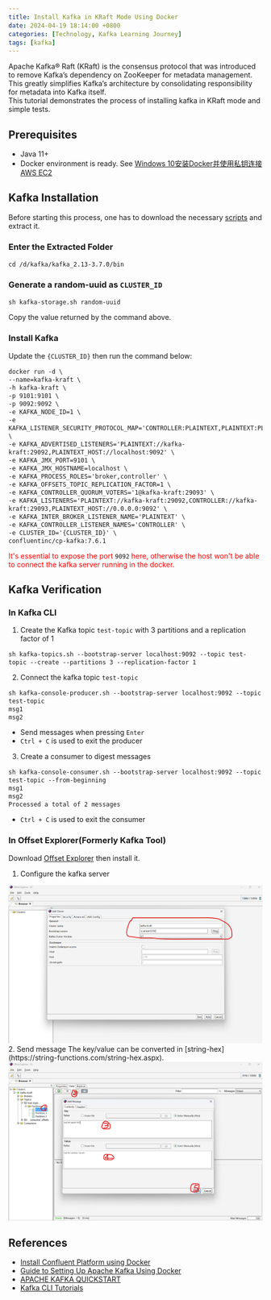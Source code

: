 ```yaml
---
title: Install Kafka in KRaft Mode Using Docker  
date: 2024-04-19 18:14:00 +0800  
categories: [Technology, Kafka Learning Journey]  
tags: [kafka]  
---
```

Apache Kafka® Raft (KRaft) is the consensus protocol that was introduced to remove Kafka’s dependency on ZooKeeper for metadata management. This greatly simplifies Kafka’s architecture by consolidating responsibility for metadata into Kafka itself.   
This tutorial demonstrates the process of installing kafka in KRaft mode and simple tests.
## Prerequisites
- Java 11+
- Docker environment is ready. See [Windows 10安装Docker并使用私钥连接AWS EC2](/posts/Windows-10安装Docker并使用私钥连接AWS-EC2/)

## Kafka Installation
Before starting this process, one has to download the necessary [scripts](https://www.apache.org/dyn/closer.cgi?path=/kafka/3.7.0/kafka_2.13-3.7.0.tgz) and extract it.
### Enter the Extracted Folder
```shell
cd /d/kafka/kafka_2.13-3.7.0/bin
```
### Generate a random-uuid as `CLUSTER_ID`
```shell
sh kafka-storage.sh random-uuid
```
Copy the value returned by the command above.
### Install Kafka
Update the `{CLUSTER_ID}` then run the command below:
```shell
docker run -d \
--name=kafka-kraft \
-h kafka-kraft \
-p 9101:9101 \
-p 9092:9092 \
-e KAFKA_NODE_ID=1 \
-e KAFKA_LISTENER_SECURITY_PROTOCOL_MAP='CONTROLLER:PLAINTEXT,PLAINTEXT:PLAINTEXT,PLAINTEXT_HOST:PLAINTEXT' \
-e KAFKA_ADVERTISED_LISTENERS='PLAINTEXT://kafka-kraft:29092,PLAINTEXT_HOST://localhost:9092' \
-e KAFKA_JMX_PORT=9101 \
-e KAFKA_JMX_HOSTNAME=localhost \
-e KAFKA_PROCESS_ROLES='broker,controller' \
-e KAFKA_OFFSETS_TOPIC_REPLICATION_FACTOR=1 \
-e KAFKA_CONTROLLER_QUORUM_VOTERS='1@kafka-kraft:29093' \
-e KAFKA_LISTENERS='PLAINTEXT://kafka-kraft:29092,CONTROLLER://kafka-kraft:29093,PLAINTEXT_HOST://0.0.0.0:9092' \
-e KAFKA_INTER_BROKER_LISTENER_NAME='PLAINTEXT' \
-e KAFKA_CONTROLLER_LISTENER_NAMES='CONTROLLER' \
-e CLUSTER_ID='{CLUSTER_ID}' \
confluentinc/cp-kafka:7.6.1
```
<span style="color: rgba(255, 0, 0, 1)">It's essential to expose the port</span> `9092` <span style="color: rgba(255, 0, 0, 1)">here, otherwise the host won't be able to connect the kafka server running in the docker.</span>

## Kafka Verification
### In Kafka CLI
1. Create the Kafka topic `test-topic` with 3 partitions and a replication factor of 1
```shell
sh kafka-topics.sh --bootstrap-server localhost:9092 --topic test-topic --create --partitions 3 --replication-factor 1
```
2. Connect the kafka topic `test-topic`
```
sh kafka-console-producer.sh --bootstrap-server localhost:9092 --topic test-topic
msg1
msg2
```
- Send messages when pressing `Enter`
- `Ctrl + C` is used to exit the producer

3. Create a consumer to digest messages
```
sh kafka-console-consumer.sh --bootstrap-server localhost:9092 --topic test-topic --from-beginning
msg1
msg2
Processed a total of 2 messages
```
- `Ctrl + C` is used to exit the consumer

### In Offset Explorer(Formerly Kafka Tool)
Download [Offset Explorer](https://kafkatool.com/download.html) then install it.
1. Configure the kafka server  
<img src="/assets/img/202404/Offset-Explorer-Add-Cluster.png" width = "800" />
2. Send message  
The key/value can be converted in [string-hex](https://string-functions.com/string-hex.aspx).  
<img src="/assets/img/202404/Offset-Explorer-Send-Message.png" width = "800" />

## References
- [Install Confluent Platform using Docker](https://docs.confluent.io/platform/current/installation/docker/config-reference.html)
- [Guide to Setting Up Apache Kafka Using Docker](https://www.baeldung.com/ops/kafka-docker-setup)
- [APACHE KAFKA QUICKSTART](https://kafka.apache.org/quickstart)
- [Kafka CLI Tutorials](https://www.conduktor.io/kafka/kafka-cli-tutorial/)
